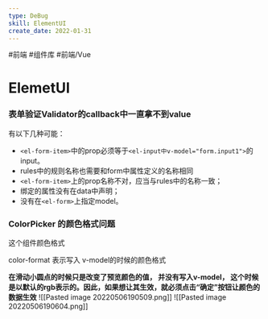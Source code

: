 ```yaml
---
type: DeBug
skill: ElementUI
create_date: 2022-01-31
---
```


#前端 #组件库 #前端/Vue

# ElemetUI


### 表单验证Validator的callback中一直拿不到value

有以下几种可能：

- `<el-form-item>`中的prop必须等于`<el-input中v-model="form.input1">`的input。
-  rules中的规则名称也需要和form中属性定义的名称相同
-   `<el-form-item>`上的prop名称不对，应当与rules中的名称一致；
-   绑定的属性没有在data中声明；
-   没有在`<el-form>`上指定model。

### ColorPicker 的颜色格式问题

这个组件颜色格式

color-format 表示写入 v-model的时候的颜色格式

**在滑动小圆点的时候只是改变了预览颜色的值， 并没有写入v-model， 这个时候是以默认的rgb表示的。因此，如果想让其生效，就必须点击“确定”按钮让颜色的数据生效**
![[Pasted image 20220506190509.png]]
![[Pasted image 20220506190604.png]]

